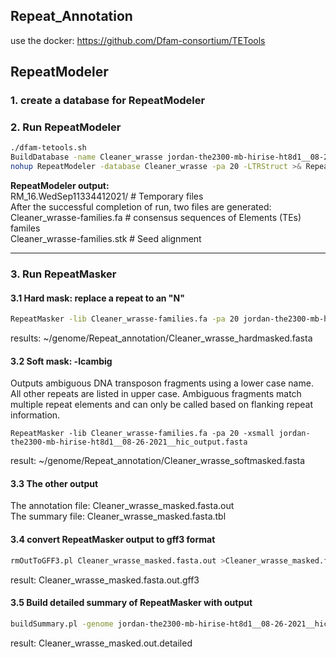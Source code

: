 Repeat_Annotation
-----------------
use the docker: https://github.com/Dfam-consortium/TETools  
## RepeatModeler
### 1. create a database for RepeatModeler  
### 2. Run RepeatModeler  
```bash
./dfam-tetools.sh 
BuildDatabase -name Cleaner_wrasse jordan-the2300-mb-hirise-ht8d1__08-26-2021__hic_output.fasta
nohup RepeatModeler -database Cleaner_wrasse -pa 20 -LTRStruct >& RepeatModeler.run.out &
```
**RepeatModeler output:**  
RM_16.WedSep11334412021/  #  Temporary files   
After the successful completion of run, two files are generated:  
Cleaner_wrasse-families.fa   # consensus sequences  of  Elements (TEs) familes  
Cleaner_wrasse-families.stk # Seed alignment
***
### 3. Run RepeatMasker 
#### 3.1 Hard mask: replace a repeat to an "N" 
```bash
RepeatMasker -lib Cleaner_wrasse-families.fa -pa 20 jordan-the2300-mb-hirise-ht8d1__08-26-2021__hic_output.fasta
```
results: ~/genome/Repeat_annotation/Cleaner_wrasse_hardmasked.fasta    
#### 3.2 Soft mask: -lcambig
Outputs ambiguous DNA transposon fragments using a lower case name. All other repeats are listed in upper case. Ambiguous fragments  match multiple repeat elements and can only be called based on flanking repeat information.  
```
RepeatMasker -lib Cleaner_wrasse-families.fa -pa 20 -xsmall jordan-the2300-mb-hirise-ht8d1__08-26-2021__hic_output.fasta
```
result: ~/genome/Repeat_annotation/Cleaner_wrasse_softmasked.fasta  
#### 3.3 The other output
The annotation file: Cleaner_wrasse_masked.fasta.out  
The summary file: Cleaner_wrasse_masked.fasta.tbl  
#### 3.4 convert RepeatMasker output to gff3 format
```bash
rmOutToGFF3.pl Cleaner_wrasse_masked.fasta.out >Cleaner_wrasse_masked.fasta.out.gff3
```
result: Cleaner_wrasse_masked.fasta.out.gff3  
#### 3.5 Build detailed summary of RepeatMasker with output
```bash
buildSummary.pl -genome jordan-the2300-mb-hirise-ht8d1__08-26-2021__hic_output.fasta.fai.tsv -useAbsoluteGenomeSize Cleaner_wrasse_masked.fasta.out >Cleaner_wrasse_masked.out.detailed
```
result: Cleaner_wrasse_masked.out.detailed  
